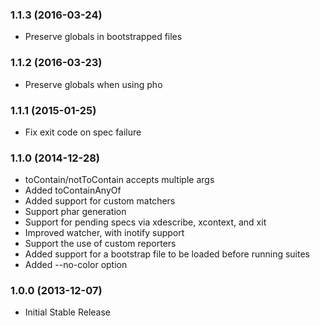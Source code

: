 ### 1.1.3 (2016-03-24)

  * Preserve globals in bootstrapped files

### 1.1.2 (2016-03-23)

  * Preserve globals when using pho

### 1.1.1 (2015-01-25)

  * Fix exit code on spec failure

### 1.1.0 (2014-12-28)

  * toContain/notToContain accepts multiple args
  * Added toContainAnyOf
  * Added support for custom matchers
  * Support phar generation
  * Support for pending specs via xdescribe, xcontext, and xit
  * Improved watcher, with inotify support
  * Support the use of custom reporters
  * Added support for a bootstrap file to be loaded before running suites
  * Added --no-color option

### 1.0.0 (2013-12-07)

  * Initial Stable Release

